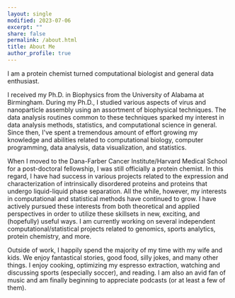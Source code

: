 ```yaml
---
layout: single
modified: 2023-07-06
excerpt: ""
share: false
permalink: /about.html
title: About Me
author_profile: true
---
```


I am a protein chemist turned computational biologist and general data enthusiast. 

I received my Ph.D. in Biophysics from the University of Alabama at Birmingham. During my Ph.D., I studied various aspects of virus and nanoparticle assembly using an assortment of biophysical techniques. The data analysis routines common to these techniques sparked my interest in data analysis methods, statistics, and computational science in general. Since then, I've spent a tremendous amount of effort growing my knowledge and abilities related to computational biology, computer programming, data analysis, data visualization, and statistics.

When I moved to the Dana-Farber Cancer Institute/Harvard Medical School for a post-doctoral fellowship, I was still officially a protein chemist. In this regard, I have had success in various projects related to the expression and characterization of intrinsically disordered proteins and proteins that undergo liquid-liquid phase separation. All the while, however, my interests in computational and statistical methods have continued to grow. I have actively pursued these interests from both theoretical and applied perspectives in order to utilize these skillsets in new, exciting, and (hopefully) useful ways. I am currently working on several independent computational/statistical projects related to genomics, sports analytics, protein chemistry, and more. 

Outside of work, I happily spend the majority of my time with my wife and kids. We enjoy fantastical stories, good food, silly jokes, and many other things. I enjoy cooking, optimizing my espresso extraction, watching and discussing sports (especially soccer), and reading. I am also an avid fan of music and am finally beginning to appreciate podcasts (or at least a few of them).
